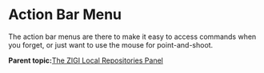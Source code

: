 # Action Bar Menu

The action bar menus are there to make it easy to access commands when you forget, or just want to use the mouse for point-and-shoot.

**Parent topic:**[The ZIGI Local Repositories Panel](zOS_ISPF_Git_Interface_Users_Guide_V3R0_the_zigi_local_repositories_panel.md)

